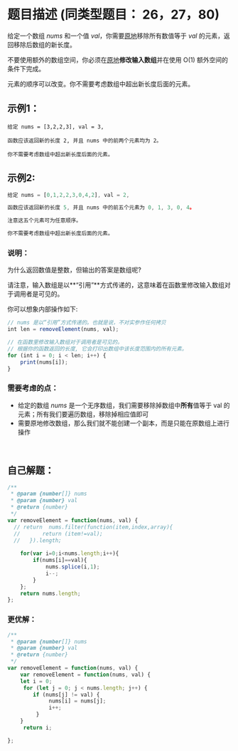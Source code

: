 # 题目描述  (同类型题目： 26，27，80)

给定一个数组 *nums* 和一个值 *val*，你需要[原地](https://baike.baidu.com/item/%E5%8E%9F%E5%9C%B0%E7%AE%97%E6%B3%95)移除所有数值等于 *val* 的元素，返回移除后数组的新长度。

不要使用额外的数组空间，你必须在[原地](https://baike.baidu.com/item/%E5%8E%9F%E5%9C%B0%E7%AE%97%E6%B3%95)**修改输入数组**并在使用 O(1) 额外空间的条件下完成。

元素的顺序可以改变。你不需要考虑数组中超出新长度后面的元素。

## 示例1：  

```
给定 nums = [3,2,2,3], val = 3,

函数应该返回新的长度 2, 并且 nums 中的前两个元素均为 2。

你不需要考虑数组中超出新长度后面的元素。
```

## 示例2:

``` javascript
给定 nums = [0,1,2,2,3,0,4,2], val = 2,

函数应该返回新的长度 5, 并且 nums 中的前五个元素为 0, 1, 3, 0, 4。

注意这五个元素可为任意顺序。

你不需要考虑数组中超出新长度后面的元素。
```

### 说明：

为什么返回数值是整数，但输出的答案是数组呢?

请注意，输入数组是以**“引用”**方式传递的，这意味着在函数里修改输入数组对于调用者是可见的。

你可以想象内部操作如下:

~~~ javascript
// nums 是以“引用”方式传递的。也就是说，不对实参作任何拷贝
int len = removeElement(nums, val);

// 在函数里修改输入数组对于调用者是可见的。
// 根据你的函数返回的长度, 它会打印出数组中该长度范围内的所有元素。
for (int i = 0; i < len; i++) {
    print(nums[i]);
}
~~~

###   

### 需要考虑的点：

+ 给定的数组 *nums* 是一个无序数组，我们需要移除掉数组中**所有**值等于 val 的元素；所有我们要遍历数组，移除掉相应值即可
+ 需要原地修改数组，那么我们就不能创建一个副本，而是只能在原数组上进行操作

<br/>  

## 自己解题：  

```javascript
/**
 * @param {number[]} nums
 * @param {number} val
 * @return {number}
 */
var removeElement = function(nums, val) {
  // return  nums.filter(function(item,index,array){
  //       return (item!=val);
  //   }).length;
 
    for(var i=0;i<nums.length;i++){
        if(nums[i]==val){
            nums.splice(i,1);
            i--;
        }
    };
    return nums.length;
};
```



### 更优解：

~~~ javascript
/**
 * @param {number[]} nums
 * @param {number} val
 * @return {number}
 */
var removeElement = function(nums, val) {
    var removeElement = function(nums, val) {
    let i = 0;
     for (let j = 0; j < nums.length; j++) {
        if (nums[j] != val) {
             nums[i] = nums[j];
             i++;
         }
    }
     return i;

};
~~~

